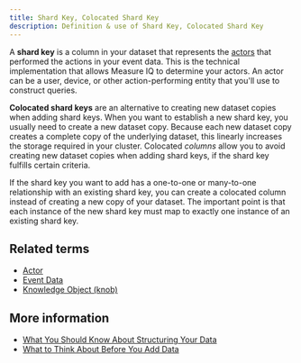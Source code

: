 ```yaml
---
title: Shard Key, Colocated Shard Key
description: Definition & use of Shard Key, Colocated Shard Key
---
```


A **shard key** is a column in your dataset that represents the [actors](../actor) that performed the actions in your event data. This is the technical implementation that allows Measure IQ to determine your actors. An actor can be a user, device, or other action-performing entity that you'll use to construct queries.

**Colocated shard keys** are an alternative to creating new dataset copies when adding shard keys. When you want to establish a new shard key, you usually need to create a new dataset copy. Because each new dataset copy creates a complete copy of the underlying dataset, this linearly increases the storage required in your cluster. Colocated *columns* allow you to avoid creating new dataset copies when adding shard keys, if the shard key fulfills certain criteria.

If the shard key you want to add has a one-to-one or many-to-one relationship with an existing shard key, you can create a colocated column instead of creating a new copy of your dataset. The important point is that each instance of the new shard key must map to exactly one instance of an existing shard key.

## Related terms

- [Actor](../actor)
- [Event Data](../event-data)
- [Knowledge Object (knob)](../knowledge-object-knob)

## More information

- [What You Should Know About Structuring Your Data](https://behavure.ai/docs/wiki/spaces/CSSD/pages/1302431464/What+you+should+know+about+structuring+your+data)
- [What to Think About Before You Add Data](https://behavure.ai/docs/wiki/spaces/CSSD/pages/1561821201/What+to+think+about+before+you+add+data)

